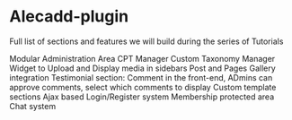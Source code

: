 # Alecadd-plugin


Full list of sections and features we will build during the series of Tutorials

Modular Administration Area
CPT Manager
Custom Taxonomy Manager
Widget to Upload and Display media in sidebars
Post and Pages Gallery integration
Testimonial section: Comment in the front-end, ADmins can approve comments, select which comments to display
Custom template sections
Ajax based Login/Register system
Membership protected area
Chat system